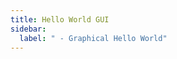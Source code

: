 ```yaml
---
title: Hello World GUI
sidebar:
  label: " - Graphical Hello World"
---
```

<!-- Will be creating a hectic "Hello World" Program -->

<!-- Might end up combining with previous page -->

<!-- TODO: Mention only using C# here to simplify -->

<!-- TODO: Decide on headings (same or different to cli page) -->